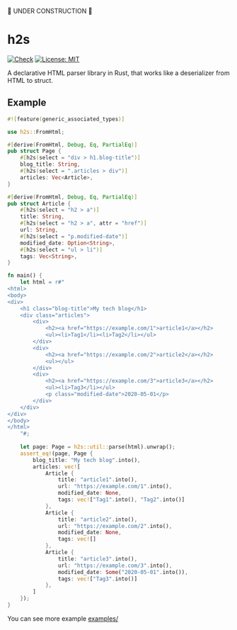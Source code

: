 🚧 UNDER CONSTRUCTION 🚧

# h2s

[![Check](https://github.com/ikenox/h2s/actions/workflows/check.yml/badge.svg?branch=main)](https://github.com/ikenox/h2s/actions/workflows/check.yml) [![License: MIT](https://img.shields.io/badge/License-MIT-yellow.svg)](https://opensource.org/licenses/MIT)

A declarative HTML parser library in Rust, that works like a deserializer from HTML to struct.

## Example

```rust
#![feature(generic_associated_types)]

use h2s::FromHtml;

#[derive(FromHtml, Debug, Eq, PartialEq)]
pub struct Page {
    #[h2s(select = "div > h1.blog-title")]
    blog_title: String,
    #[h2s(select = ".articles > div")]
    articles: Vec<Article>,
}

#[derive(FromHtml, Debug, Eq, PartialEq)]
pub struct Article {
    #[h2s(select = "h2 > a")]
    title: String,
    #[h2s(select = "h2 > a", attr = "href")]
    url: String,
    #[h2s(select = "p.modified-date")]
    modified_date: Option<String>,
    #[h2s(select = "ul > li")]
    tags: Vec<String>,
}

fn main() {
    let html = r#"
<html>
<body>
<div>
    <h1 class="blog-title">My tech blog</h1>
    <div class="articles">
        <div>
            <h2><a href="https://example.com/1">article1</a></h2>
            <ul><li>Tag1</li><li>Tag2</li></ul>
        </div>
        <div>
            <h2><a href="https://example.com/2">article2</a></h2>
            <ul></ul>
        </div>
        <div>
            <h2><a href="https://example.com/3">article3</a></h2>
            <ul><li>Tag3</li></ul>
            <p class="modified-date">2020-05-01</p>
        </div>
    </div>
</div>
</body>
</html>
    "#;
    
    let page: Page = h2s::util::parse(html).unwrap();
    assert_eq!(page, Page {
        blog_title: "My tech blog".into(),
        articles: vec![
            Article {
                title: "article1".into(),
                url: "https://example.com/1".into(),
                modified_date: None,
                tags: vec!["Tag1".into(), "Tag2".into()]
            },
            Article {
                title: "article2".into(),
                url: "https://example.com/2".into(),
                modified_date: None,
                tags: vec![]
            },
            Article {
                title: "article3".into(),
                url: "https://example.com/3".into(),
                modified_date: Some("2020-05-01".into()),
                tags: vec!["Tag3".into()]
            },
        ]
    });
}
```

You can see more example  [examples/](./examples/)
